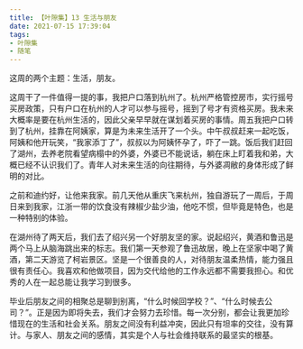 ```yaml
---
title: 【叶隙集】13 生活与朋友
date: 2021-07-15 17:39:04
tags:
- 叶隙集
- 随笔
---
```


这周的两个主题：生活，朋友。

<!--more-->

这周干了一件值得一提的事，我把户口落到杭州了。杭州严格管控房市，实行摇号买房政策，只有户口在杭州的人才可以参与摇号，摇到了号才有资格买房。我未来大概率是要在杭州生活的，因此父亲早早就在谋划着买房的事情。周五我把户口转到了杭州，挂靠在阿姨家，算是为未来生活开了一个头。中午叔叔赶来一起吃饭，阿姨和他开玩笑，“我家添丁了”，叔叔以为阿姨怀孕了，吓了一跳。饭后我们赶回了湖州，去养老院看望病榻中的外婆，外婆已不能说话，躺在床上盯着我和弟，大概已经不认识我们了。青年人对未来生活的向往期待，与外婆凋敝的身体形成了鲜明的对比。

之前和迪约好，让他来我家。前几天他从重庆飞来杭州，独自游玩了一周后，于周日来到我家，江浙一带的饮食没有辣椒少盐少油，他吃不惯，但毕竟是特色，也是一种特别的体验。

在湖州待了两天后，我们去了绍兴另一个好朋友坚的家。说起绍兴，黄酒和鲁迅是两个马上从脑海跳出来的标志。我们第一天参观了鲁迅故居，晚上在坚家中喝了黄酒，第二天游览了柯岩景区。坚是一个很善良的人，对待朋友温柔热情，能力强且很有责任心。我喜欢和他做项目，因为交代给他的工作永远都不需要我担心。和优秀的人在一起总能让我学习到很多。

毕业后朋友之间的相聚总是聊到别离，“什么时候回学校？”、“什么时候去公司？”。正是因为即将失去，我们才会努力去珍惜。每一次分别，都会让我更加珍惜现在的生活和社会关系。朋友之间没有利益冲突，因此只有坦率的交往，没有算计。与家人、朋友之间的感情，其实是个人与社会维持联系的最坚实的根基。

